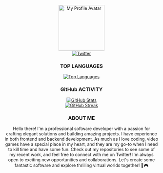<!-- Profile Header -->
<div align="center">
    <img src="https://avatars.githubusercontent.com/u/52674147" alt="My Profile Avatar" width="150px">
</div>
<div align="center">
    <a href="https://twitter.com/OfficialAhmed0">
        <img src="https://img.shields.io/badge/Twitter-000000?style=flat&logo=Twitter&logoColor=white" alt="Twitter">
    </a>
</div>

<div align="center">
      <h3>TOP LANGUAGES</h3>
    <a href="https://github.com/officialahmed">
        <img src="https://github-readme-stats.vercel.app/api/top-langs/?username=Officialahmed&hide=QML&layout=compact&langs_count=6&theme=tokyonight&card_width=465" alt="Top Languages">
    </a>
</div>

<!-- GitHub Contributions and Top Languages -->
<div align="center">
    <h3>GitHub ACTIVITY</h3>
    <a href="https://github.com/OfficialAhmed?tab=repositories&q=&type=&language=&sort=stargazers">
        <img src="https://github-readme-stats.vercel.app/api?username=officialAhmed&show=reviews,prs_merged,prs_merged_percentage&theme=tokyonight" alt="GitHub Stats">
    </a>
</div>

<!-- GitHub Stats and Streak -->
<div align="center">
    <a href="https://streak-stats.demolab.com?user=OfficialAhmed&theme=tokyonight&card_width=465">
        <img src="https://streak-stats.demolab.com?user=OfficialAhmed&theme=tokyonight&card_width=465" alt="GitHub Streak">
    </a>
</div>

<!-- About Me -->
<div align="center">
    <h3>ABOUT ME</h3>
    <p>
        Hello there! I'm a professional software developer with a passion for crafting elegant solutions and building amazing projects. I have experience in both frontend and backend development.
        As much as I love coding, video games have a special place in my heart, and they are my go-to when I need to kill time and have some fun. 
        Check out my repositories to see some of my recent work, and feel free to connect with me on Twitter! I'm always open to exciting new opportunities and collaborations.
        Let's create some fantastic software and explore thrilling virtual worlds together! 🚀🎮
    </p>
</div>
